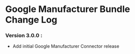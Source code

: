 # Google Manufacturer Bundle Change Log

### Version 3.0.0 :
* Add initial Google Manufacturer Connector release